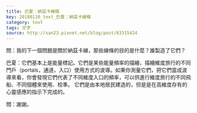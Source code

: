 ```yaml
---
title: 巴夏：納茲卡線條
key: 20180110_text_巴夏：納茲卡線條
category: text
tags: 文字
source: http://san23.pixnet.net/blog/post/63315424
---
```


問：我的下一個問題是關於納茲卡線，那些線條的目的是什麼？誰製造了它們？

巴夏：它們基本上是能量標記。它們是某些能量頻率的描繪，描繪維度旅行的不同門戶（portals，通道，入口）使用方式的波導。如果你測量它們，把它們當成波導來看，你會發現它們代表了不同維度入口的頻率，可以供進行維度旅行的不同飛船、不同個體來使用、校準。
它們是由本地居民建造的，但是是在高維度存有的心靈感應的指示下完成的。

問：謝謝。
